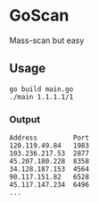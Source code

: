 # GoScan
Mass-scan but easy

## Usage
```
go build main.go
./main 1.1.1.1/1
```

### Output
```
Address         Port
120.119.49.84   1983
103.236.217.53  2877
45.207.180.228  8358
34.128.187.153  4564
90.117.151.82   6528
45.117.147.234  6496
...
```
